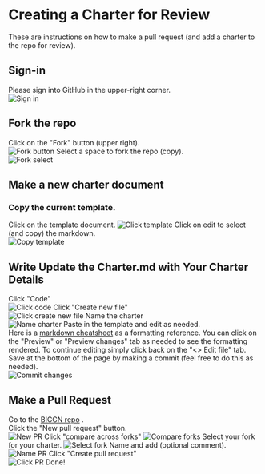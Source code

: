 # Creating a Charter for Review  
These are instructions on how to make a pull request (and add a charter to the repo for review).  

## Sign-in  
Please sign into GitHub in the upper-right corner.  
![Sign in](https://github.com/BICCN/BICCN-Infrastructure-Draft/blob/master/pictures/signin.png)

## Fork the repo
Click on the "Fork" button (upper right).  
![Fork button](https://github.com/BICCN/BICCN-Infrastructure-Draft/blob/master/pictures/fork-click.png)
Select a space to fork the repo (copy).  
![Fork select](https://github.com/BICCN/BICCN-Infrastructure-Draft/blob/master/pictures/fork-select.png)

## Make a new charter document  
### Copy the current template.  
Click on the template document.
![Click template](https://github.com/BICCN/BICCN-Infrastructure-Draft/blob/master/pictures/click-template.png)
Click on edit to select (and copy) the markdown.  
![Copy template](https://github.com/BICCN/BICCN-Infrastructure-Draft/blob/master/pictures/copy-template.png)

## Write Update the Charter.md with Your Charter Details  
Click "Code"  
![Click code](https://github.com/BICCN/BICCN-Infrastructure-Draft/blob/master/pictures/click-code.png)
Click "Create new file"  
![Click create new file](https://github.com/BICCN/BICCN-Infrastructure-Draft/blob/master/pictures/click-create-new-file.png)
Name the charter  
![Name charter](https://github.com/BICCN/BICCN-Infrastructure-Draft/blob/master/pictures/name-new-charter.png)
Paste in the template and edit as needed.  
Here is a [markdown cheatsheet](https://guides.github.com/pdfs/markdown-cheatsheet-online.pdf) as a formatting reference. You can click on the "Preview" or "Preview changes" tab as needed to see the formatting rendered. To continue editing simply click back on the "<> Edit file" tab.  
Save at the bottom of the page by making a commit (feel free to do this as needed).  
![Commit changes](https://github.com/BICCN/BICCN-Infrastructure-Draft/blob/master/pictures/commit-changes-charter.png)

## Make a Pull Request  
Go to the [BICCN repo](https://github.com/BICCN/BICCN-Infrastructure-Draft) .  
Click the "New pull request" button.  
![New PR](https://github.com/BICCN/BICCN-Infrastructure-Draft/blob/master/pictures/click-new-pr.png)
Click "compare across forks"
![Compare forks](https://github.com/BICCN/BICCN-Infrastructure-Draft/blob/master/pictures/click-compare-forks.png)
Select your fork for your charter. 
![Select fork](https://github.com/BICCN/BICCN-Infrastructure-Draft/blob/master/pictures/select-fork.png)
Name and add (optional comment).  
![Name PR](https://github.com/BICCN/BICCN-Infrastructure-Draft/blob/master/pictures/name-pr.png)
Click "Create pull request"  
![Click PR](https://github.com/BICCN/BICCN-Infrastructure-Draft/blob/master/pictures/click-pr.png)
Done!  
